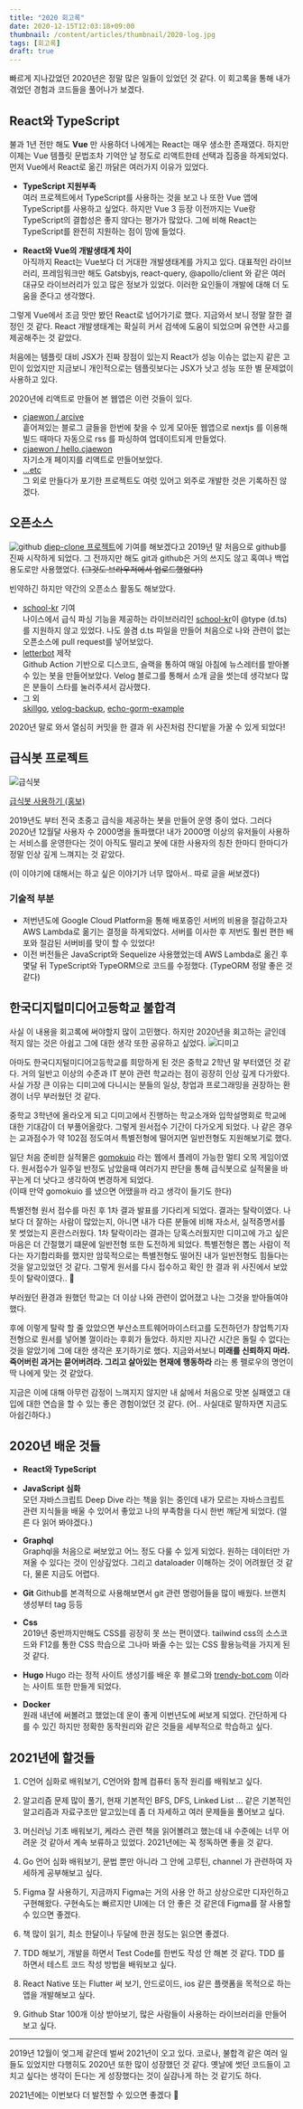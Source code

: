```yaml
---
title: "2020 회고록"
date: 2020-12-15T12:03:18+09:00
thumbnail: /content/articles/thumbnail/2020-log.jpg
tags: [회고록]
draft: true
---
```


빠르게 지나갔었던 2020년은 정말 많은 일들이 있었던 것 같다. 이 회고록을 통해 내가 겪었던 경험과 코드들을 풀어나가 보겠다.

## React와 TypeScript
불과 1년 전만 해도 **Vue** 만 사용하더 나에게는 React는 매우 생소한 존재였다. 하지만 이제는 Vue 템플릿 문법조차 기억안 날 정도로 리액트한테 선택과 집중을 하게되었다.
먼저 Vue에서 React로 옮긴 까닭은 여러가지 이유가 있었다. 

- **TypeScript 지원부족**  
여러 프로젝트에서 TypeScript를 사용하는 것을 보고 나 또한 Vue 앱에 TypeScript를 사용하고 싶었다. 하지만 Vue 3 등장 이전까지는 Vue랑 TypeScript의 결합성은 좋지 않다는 평가가 많았다.
그에 비해 React는 TypeScript를 완전히 지원하는 점이 맘에 들었다.

- **React와 Vue의 개발생태계 차이**  
아직까지 React는 Vue보다 더 거대한 개발생태계를 가지고 있다. 대표적인 라이브러리, 프레임워크만 해도 Gatsbyjs, react-query, @apollo/client 와 같은 여러 대규모 라이브러리가 있고
많은 정보가 있었다. 이러한 요인들이 개발에 대해 더 도움을 준다고 생각했다.

그렇게 Vue에서 조금 맛만 봤던 React로 넘어가기로 했다. 지금와서 보니 정말 잘한 결정인 것 같다. React 개발생태계는 확실히 커서 검색에 도움이 되었으며 유연한 사고를 제공해주는 것 같았다. 

처음에는 템플릿 대비 JSX가 진짜 장점이 있는지 React가 성능 이슈는 없는지 같은 고민이
있었지만 지금보니 개인적으로는 템플릿보다는 JSX가 낫고 성능 또한 별 문제없이 사용하고 있다. 

2020년에 리액트로 만들어 본 웹앱은 이런 것들이 있다.
- [cjaewon / arcive](https://github.com/cjaewon/archive)  
흩어져있는 블로그 글들을 한번에 찾을 수 있게 모아둔 웹앱으로 nextjs 를 이용해 빌드 때마다 자동으로 rss 를 파싱하여 업데이트되게 만들었다.
- [cjaewon / hello.cjaewon](https://github.com/cjaewon/hello.cjaewon)  
자기소개 페이지를 리액트로 만들어보았다.
- [...etc]()  
그 외로 만들다가 포기한 프로젝트도 여럿 있어고 외주로 개발한 것은 기록하진 않겠다.

## 오픈소스
![github](/content/articles/2020/git-contributions.png)
[diep-clone 프로젝트](https://github.com/Diep-clone/diep-clone)에 기여를 해보겠다고 2019년 말 처음으로 github를 진짜 시작하게 되었다. 그 전까지만 해도 git과 github은 거의 쓰지도 않고 혹여나 백업용도로만 사용했었다.
~~(그것도 브라우저에서 업로드했었다!)~~

빈약하긴 하지만 약간의 오픈소스 활동도 해보았다.

- [school-kr](https://github.com/leegeunhyeok/school-kr) 기여  
나이스에서 급식 파싱 기능을 제공하는 라이브러리인 [school-kr](https://github.com/leegeunhyeok/school-kr)이 @type (d.ts)를 지원하지 않고 있었다. 나도 쓸겸 d.ts 파일을 만들어 처음으로 나와 관련이 없는 오픈소스에 pull request를 넣어보았다.
- [letterbot](https://github.com/cjaewon/letterbot) 제작  
Github Action 기반으로 디스코드, 슬랙을 통하여 매일 아침에 뉴스레터를 받아볼수 있는 봇을 만들어보았다. Velog 블로그를 통해서 소개 글을 썻는데 생각보다 많은 분들이 스타를 눌러주셔서 감사했다.
- 그 외   
[skillgo](https://github.com/cjaewon/skillgo), [velog-backup](https://github.com/cjaewon/velog-backup), [echo-gorm-example](https://github.com/cjaewon/echo-gorm-example)

2020년 말로 와서 열심히 커밋을 한 결과 위 사진처럼 잔디밭을 가꿀 수 있게 되었다!

## 급식봇 프로젝트
![급식봇](/content/articles/2020/mealbot.png)

[급식봇 사용하기 (홍보)](http://pf.kakao.com/_xjXYVT)

2019년도 부터 전국 초중고 급식을 제공하는 봇을 만들어 운영 중이 었다. 그러다 2020년 12월달 사용자 수 2000명을 돌파했다!
내가 2000명 이상의 유저들이 사용하는 서비스를 운영한다는 것이 아직도 떨리고 봇에 대한 사용자의 칭찬 한마디 한마디가 정말 인상 깊게 느껴지는 것 같았다.

(이 이야기에 대해서는 하고 싶은 이야기가 너무 많아서.. 따로 글을 써보겠다)

### 기술적 부분
- 저번년도에 Google Cloud Platform을 통해 배포중인 서버의 비용을 절감하고자 AWS Lambda로 옮기는 결정을 하게되었다. 서버를 이사한 후 저번도 훨씬 편한 배포와 절감된 서버비를 맞이 할 수 있었다!
- 이전 버전들은 JavaScript와 Sequelize 사용했었는데 AWS Lambda로 옮긴 후 몇달 뒤 TypeScript와 TypeORM으로 코드를 수정했다. (TypeORM 정말 좋은 것 같다)

## 한국디지털미디어고등학교 불합격
사실 이 내용을 회고록에 써야할지 많이 고민했다. 하지만 2020년을 회고하는 글인데 적지 않는 것은 아쉽고 그에 대한 생각 또한 공유하고 싶었다.
![디미고](/content/articles/2020/dimigo.png)

아마도 한국디지털미디어고등학교를 희망하게 된 것은 중학교 2학년 말 부터였던 것 같다. 거의 일반고 이상의 수준과 IT 분야 관련 학교라는 점이 굉장히 인상 깊게 다가왔다. 사실 가장 큰 이유는 디미고에 다니시는 분들의 일상, 창업과 프로그래밍을 권장하는 환경이 너무 부러웠던 것 같다.

중학교 3학년에 올라오게 되고 디미고에서 진행하는 학교소개와 입학설명회로 학교에 대한 기대감이 더 부풀어올랐다. 그렇게 원서접수 기간이 다가오게 되었다. 나 같은 경우는 교과점수가 약 102점 정도여서 특별전형에 떨어지면 일반전형도 지원해보기로 했다.

일단 처음 준비한 실적물은 [gomokuio](https://gomokuio.herokuapp.com/) 라는 웹에서 플레이 가능한 멀티 오목 게임이였다. 원서접수가 일주일 반정도 남았을때 여러가지 판단을 통해 급식봇으로 실적물을 바꾸는게 더 낫다고 생각하여 변경하게 되었다.  
(이때 만약 gomokuio 를 냈으면 어땠을까 라고 생각이 들기도 한다)

특별전형 원서 접수를 마친 후 1차 결과 발표를 기다리게 되었다. 결과는 탈락이였다. 나보다 더 잘하는 사람이 많았는지, 아니면 내가 다른 분들에 비해 자소서, 실적증명서를 못 썻었는지 혼란스러웠다. 1차 탈락이라는 결과는 당혹스러웠지만 디미고에 가고 싶은 마음은 더 간절했기 떄문에 일반전형 또한 도전하게 되었다. 특별전형은 뽑는 사람이 적다는 자기합리화를 했지만 암묵적으로는 특별전형도 떨어진 내가 일반전형도 힘들다는 것을 알고있었던 것 같다. 그렇게 원서를 다시 접수하고 확인 한 결과 위 사진에서 보았듯이 탈락이였다.. 🥴

부러웠던 환경과 원했던 학교는 더 이상 나와 관련이 없어졌고 나는 그것을 받아들여야했다. 

후에 이렇게 탈락 할 줄 았았으면 부산소프트웨어마이스터고를 도전하던가 창업특기자전형으로 원서를 넣어볼 껄이라는 후회가 들었다. 하지만 지나간 시간은 돌릴 수 없다는 것을 알았기에 그에 대한 생각은 포기하기로 했다. 지금와서보니 **미래를 신뢰하지 마라. 죽어버린 과거는 묻어버려라. 그리고 살아있는 현재에 행동하라** 라는 롱 펠로우의 명언이 딱 나에게 맞는 것 같았다.

지금은 이에 대해 아무런 감정이 느껴지지 않지만 내 삶에서 처음으로 맛본 실패였고 대입에 대한 연습을 할 수 있는 좋은 경험이었던 것 같다. (어.. 사실대로 말하자면 지금도 아쉽긴하다.)

## 2020년 배운 것들
- **React와 TypeScript**

- **JavaScript 심화**   
모던 자바스크립트 Deep Dive 라는 책을 읽는 중인데 내가 모르는 자바스크립트 관련 지식들을 배울 수 있어서 좋았고 나의 부족함을 다시 한번 깨닫게 되었다. (얼른 다 읽어 봐야겠다.)

- **Graphql**  
Graphql을 처음으로 써보았고 어느 정도 다룰 수 있게 되었다. 원하는 데이터만 가져올 수 있다는 것이 인상깊었다. 그리고 dataloader 이해하는 것이 어려웠던 것 같다, 물론 지금도 어렵다.

- **Git**
Github를 본격적으로 사용해보면서 git 관련 명령어들을 많이 배웠다. 브랜치 생성부터 tag 등등

- **Css**  
2019년 중반까지만해도 CSS를 굉장히 못 쓰는 편이였다. tailwind css의 소스코드와 F12를 통한 CSS 학습으로 그나마 봐줄 수는 있는 CSS 활용능력을 가지게 된 것 같다.

- **Hugo**
Hugo 라는 정적 사이트 생성기를 배운 후 블로그와 [trendy-bot.com](https://trendy-bot.com/) 이라는 사이트 또한 만들게 되었다.

- **Docker**  
원래 내년에 써볼려고 했었는데 운이 좋게 이번년도에 써보게 되었다. 간단하게 다를 수 있긴 하지만 정확한 동작원리와 같은 것들을 세부적으로 학습하고 싶다.

## 2021년에 할것들
1. C언어 심화로 배워보기, C언어와 함께 컴퓨터 동작 원리를 배워보고 싶다.  

2. 알고리즘 문제 많이 풀기, 현재 기본적인 BFS, DFS, Linked List ... 같은 기본적인 알고리즘과 자료구조만 알고있는데 좀 더 자세하고 여러 문제들을 풀어보고 싶다.

3. 머신러닝 기초 배워보기, 케라스 관련 책을 읽어볼려고 했는데 내 수준에는 너무 어려운 것 같아서 계속 보류하고 있었다. 2021년에는 꼭 정독하면 좋을 것 같다.

4. Go 언어 심화 배워보기, 문법 뿐만 아니라 그 안에 고루틴, channel 가 관련하여 자세하게 공부해보고 싶다.

5. Figma 잘 사용하기, 지금까지 Figma는 거의 사용 안 하고 상상으로만 디자인하고 구현해왔다. 구현속도는 빠르지만 UI에는 더 안 좋은 것 같은데 Figma를 잘 사용할 수 있으면 좋겠다.

6. 책 많이 읽기, 최소 한달이나 두달에 한권 정도는 읽으면 좋겠다.

7. TDD 해보기, 개발을 하면서 Test Code를 한번도 작성 안 해본 것 같다. TDD 를 하면서 테스트 코드 작성 방법을 배워보고 싶다.

8. React Native 또는 Flutter 써 보기, 안드로이드, ios 같은 플랫폼을 목적으로 하는 앱을 개발해보고 싶다.

9. Github Star 100개 이상 받아보기, 많은 사람들이 사용하는 라이브러리을 만들어보고 싶다.

---

2019년 12월이 엊그제 같은데 벌써 2021년이 오고 있다. 코로나, 불합격 같은 여러 일들도 있었지만 다행히도 2020년 또한 많이 성장했던 것 같다. 옛날에 썻던 코드들이 고치고 싶다는 생각이 든다는 게 성장했다는 것이 실감나게 하는 것 같기도 하다. 

2021년에는 이번보다 더 발전할 수 있으면 좋겠다 🙏
